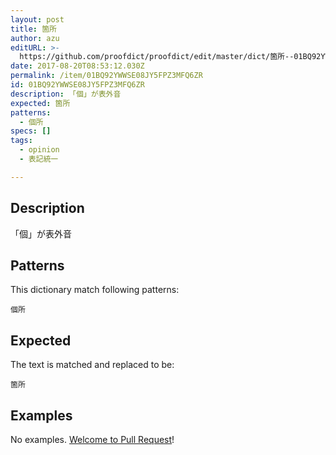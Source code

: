```yaml
---
layout: post
title: 箇所
author: azu
editURL: >-
  https://github.com/proofdict/proofdict/edit/master/dict/箇所--01BQ92YWWSE08JY5FPZ3MFQ6ZR.yml
date: 2017-08-20T08:53:12.030Z
permalink: /item/01BQ92YWWSE08JY5FPZ3MFQ6ZR
id: 01BQ92YWWSE08JY5FPZ3MFQ6ZR
description: 「個」が表外音
expected: 箇所
patterns:
  - 個所
specs: []
tags:
  - opinion
  - 表記統一

---
```


## Description

「個」が表外音

## Patterns

This dictionary match following patterns:

    個所

## Expected

The text is matched and replaced to be:

    箇所

## Examples

No examples. [Welcome to Pull Request](https://github.com/proofdict/proofdict/edit/master/dict/箇所--01BQ92YWWSE08JY5FPZ3MFQ6ZR.yml)!
